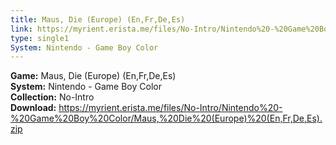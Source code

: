 ```yaml
---
title: Maus, Die (Europe) (En,Fr,De,Es)
link: https://myrient.erista.me/files/No-Intro/Nintendo%20-%20Game%20Boy%20Color/Maus,%20Die%20(Europe)%20(En,Fr,De,Es).zip
type: single1
System: Nintendo - Game Boy Color
---
```

<b>Game:</b> Maus, Die (Europe) (En,Fr,De,Es)<br>
<b>System:</b> Nintendo - Game Boy Color<br>
<b>Collection:</b> No-Intro<br>
<b>Download:</b> https://myrient.erista.me/files/No-Intro/Nintendo%20-%20Game%20Boy%20Color/Maus,%20Die%20(Europe)%20(En,Fr,De,Es).zip